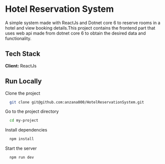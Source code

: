 # Hotel Reservation System

A simple system made with ReactJs and Dotnet core 6 to reserve rooms in a hotel and view booking details.This project contains the frontend part that uses web api made from dotnet core 6 to obtain the desired data and functionality.

## Tech Stack

**Client:** ReactJs

## Run Locally

Clone the project

```bash
  git clone git@github.com:anzana000/HotelReservationSystem.git
```

Go to the project directory

```bash
  cd my-project
```

Install dependencies

```bash
  npm install
```

Start the server

```bash
  npm run dev
```

